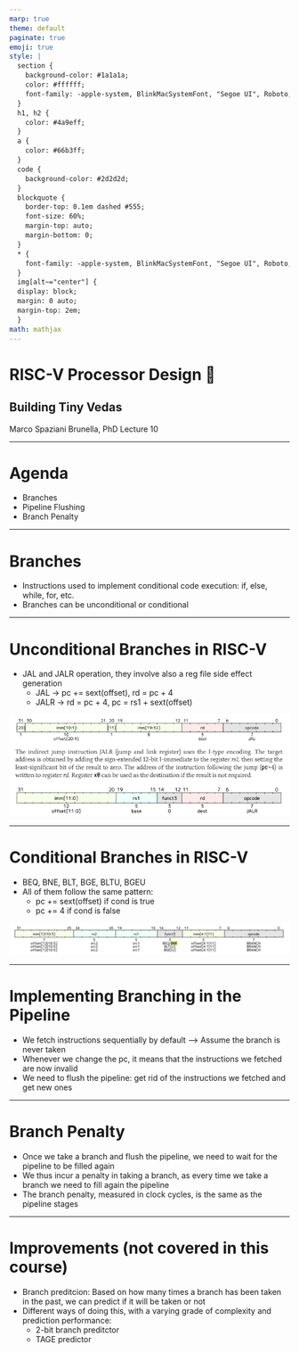 ```yaml
---
marp: true
theme: default
paginate: true
emoji: true
style: |
  section {
    background-color: #1a1a1a;
    color: #ffffff;
    font-family: -apple-system, BlinkMacSystemFont, "Segoe UI", Roboto, sans-serif;
  }
  h1, h2 {
    color: #4a9eff;
  }
  a {
    color: #66b3ff;
  }
  code {
    background-color: #2d2d2d;
  }
  blockquote {
    border-top: 0.1em dashed #555;
    font-size: 60%;
    margin-top: auto;
    margin-bottom: 0;
  }
  * {
    font-family: -apple-system, BlinkMacSystemFont, "Segoe UI", Roboto, sans-serif;
  }
  img[alt~="center"] {
  display: block;
  margin: 0 auto;
  margin-top: 2em;
  }
math: mathjax
---
```


# RISC-V Processor Design 🚀

## Building Tiny Vedas

Marco Spaziani Brunella, PhD
Lecture 10

---

# Agenda

- Branches
- Pipeline Flushing
- Branch Penalty

---

# Branches

- Instructions used to implement conditional code execution: if, else, while, for, etc.
- Branches can be unconditional or conditional


---

# Unconditional Branches in RISC-V

- JAL and JALR operation, they involve also a reg file side effect generation
   - JAL -> pc += sext(offset), rd = pc + 4
   - JALR -> rd = pc + 4, pc = rs1 + sext(offset)

![center](./figs/fig1.png)

---

# Conditional Branches in RISC-V

- BEQ, BNE, BLT, BGE, BLTU, BGEU
- All of them follow the same pattern:
  - pc += sext(offset) if cond is true
  - pc += 4 if cond is false


![center](./figs/fig2.png)

---

# Implementing Branching in the Pipeline

- We fetch instructions sequentially by default --> Assume the branch is never taken
- Whenever we change the pc, it means that the instructions we fetched are now invalid
- We need to flush the pipeline: get rid of the instructions we fetched and get new ones

---

# Branch Penalty

- Once we take a branch and flush the pipeline, we need to wait for the pipeline to be filled again
- We thus incur a penalty in taking a branch, as every time we take a branch we need to fill again the pipeline
- The branch penalty, measured in clock cycles, is the same as the pipeline stages

---

# Improvements (not covered in this course) 

- Branch preditcion: Based on how many times a branch has been taken in the past, we can predict if it will be taken or not
- Different ways of doing this, with a varying grade of complexity and prediction performance:
  - 2-bit branch preditctor
  - TAGE predictor


